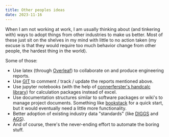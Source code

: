 ```yaml
---
title: Other peoples ideas
date: 2023-11-16
---
```


When I am not working at work, I am usually thinking about (and tinkering with) ways to adopt things from other industries to make us better. Most of these just sit on the shelves in my mind with little to no action taken (my excuse is that they would require too much behavior change from other people, the hardest thing in the world).

Some of those:

-   Use latex (through [Overleaf](https://www.overleaf.com/)) to collaborate on and produce engineering reports.
-   Use [GIT](https://git-scm.com/) to comment / track / update the reports mentioned above.
-   Use jupyter notebooks (with the help of [connerferster's handcalc library](https://github.com/connorferster/handcalcs)) for calculation packages instead of excel.
-   Use documentation structures similar to software packages or wiki's to manage project documents. Something like [bookstack](https://www.bookstackapp.com/) for a quick start, but it would eventually need a little more functionality.
-   Better adoption of existing industry data "standards" (like [DIGGS](https://www.geoinstitute.org/special-projects/diggs) and [AGS](https://www.ags.org.uk/data-format/)).
-   And of course, there's the never-ending effort to automate the boring stuff.

